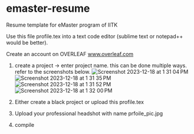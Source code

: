 # emaster-resume
Resume template for eMaster program of IITK 

Use this file profile.tex into a text code editor (sublime text or notepad++ would be better).

Create an account on OVERLEAF [ www.overleaf.com ](https://www.overleaf.com/login)
1. create a project -> enter project name. this can be done multiple ways. refer to the screenshots below. 
![Screenshot 2023-12-18 at 1 31 04 PM](https://github.com/khemanta/emaster-resume/assets/1812557/d8920d47-a6c1-44cf-9538-47848700a7c9)
![Screenshot 2023-12-18 at 1 31 35 PM](https://github.com/khemanta/emaster-resume/assets/1812557/f87245a0-5f02-4bf6-9f33-339471ac6eac)
![Screenshot 2023-12-18 at 1 31 52 PM](https://github.com/khemanta/emaster-resume/assets/1812557/b5bac7ef-154d-4218-b5bf-a82159dccf7e)
![Screenshot 2023-12-18 at 1 32 00 PM](https://github.com/khemanta/emaster-resume/assets/1812557/218d0708-02e5-43c3-a227-008bf1ff3d63)
   
3. Either create a black project or upload this profile.tex
4. Upload your professional headshot with name prfoile_pic.jpg
5. compile 
